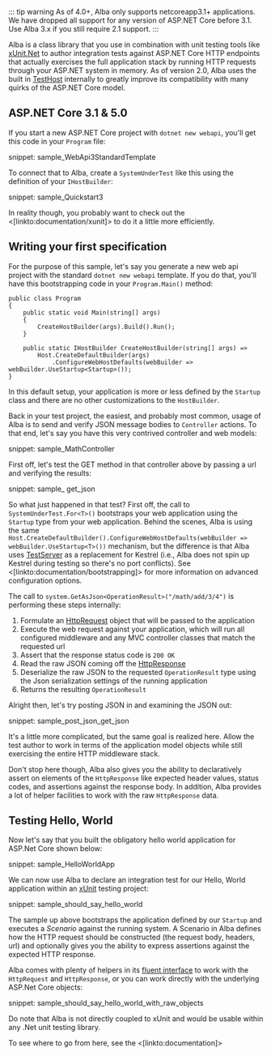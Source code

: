 <!--Title:Getting Started-->
<!--Url:getting_started-->

::: tip warning
As of 4.0+, Alba only supports netcoreapp3.1+ applications. We have dropped all support for any version of ASP.NET Core before 3.1. Use Alba 3.x if you still require 2.1 support.
:::

Alba is a class library that you use in combination with unit testing tools like [xUnit.Net](https://xunit.github.io) to author integration tests
against ASP.NET Core HTTP endpoints that actually exercises the full application stack by running HTTP requests through your ASP.NET system in memory. As of version 2.0, Alba uses the built in [TestHost](https://docs.microsoft.com/en-us/aspnet/core/test/integration-tests?view=aspnetcore-2.2) internally
to greatly improve its compatibility with many quirks of the ASP.NET Core model. 

## ASP.NET Core 3.1 & 5.0

If you start a new ASP.NET Core project with `dotnet new webapi`, you'll get this code in your `Program` file:

snippet: sample_WebApi3StandardTemplate

To connect that to Alba, create a `SystemUnderTest` like this using the definition of your `IHostBuilder`:

snippet: sample_Quickstart3

In reality though, you probably want to check out the <[linkto:documentation/xunit]> to do it a little more efficiently.


## Writing your first specification

For the purpose of this sample, let's say you generate a new web api project with the standard `dotnet new webapi` template. If you do that, you'll have this bootstrapping code in your `Program.Main()` method:

```
public class Program
{
    public static void Main(string[] args)
    {
        CreateHostBuilder(args).Build().Run();
    }

    public static IHostBuilder CreateHostBuilder(string[] args) =>
        Host.CreateDefaultBuilder(args)
            .ConfigureWebHostDefaults(webBuilder => webBuilder.UseStartup<Startup>());
}
```

In this default setup, your application is more or less defined by the `Startup` class and there are no other customizations to the `HostBuilder`. 

Back in your test project, the easiest, and probably most common, usage of Alba is to send and verify JSON message bodies to `Controller` actions. To that end, let's say you have this very contrived controller and web models:

snippet: sample_MathController

First off, let's test the GET method in that controller above by passing a url and verifying the results:

snippet: sample_ get_json

So what just happened in that test? First off, the call to `SystemUnderTest.For<T>()` bootstraps your web application using the `Startup` type from your web application. Behind the scenes, Alba is using the same `Host.CreateDefaultBuilder().ConfigureWebHostDefaults(webBuilder => webBuilder.UseStartup<T>())` mechanism, but the difference is that Alba uses [TestServer](https://docs.microsoft.com/en-us/dotnet/api/microsoft.aspnetcore.testhost.testserver) as a replacement for Kestrel (i.e., Alba does not spin up Kestrel during testing so there's no port conflicts). See <[linkto:documentation/bootstrapping]> for more information on advanced configuration options.

The call to `system.GetAsJson<OperationResult>("/math/add/3/4")` is performing these steps internally:

1. Formulate an [HttpRequest](https://docs.microsoft.com/en-us/dotnet/api/microsoft.aspnetcore.http.httprequest?view=aspnetcore-5.0) object that will be passed to the application
1. Execute the web request against your application, which will run all configured middleware and any MVC controller classes that match the requested url
1. Assert that the response status code is `200 OK`
1. Read the raw JSON coming off the [HttpResponse](https://docs.microsoft.com/en-us/dotnet/api/microsoft.aspnetcore.http.httpresponse?view=aspnetcore-5.0)
1. Deserialize the raw JSON to the requested `OperationResult` type using the Json serialization settings of the running application
1. Returns the resulting `OperationResult`

Alright then, let's try posting JSON in and examining the JSON out:

snippet: sample_post_json_get_json

It's a little more complicated, but the same goal is realized here. Allow the test author to work in terms of the application model objects while still exercising the entire HTTP middleware stack.

Don't stop here though, Alba also gives you the ability to declaratively assert on elements of the `HttpResponse` like expected header values, status codes, and assertions against the response body. In addition, Alba provides a lot of helper facilities to work with the raw `HttpResponse` data.


## Testing Hello, World

Now let's say that you built the obligatory hello world application for ASP.Net Core shown below:

snippet: sample_HelloWorldApp

We can now use Alba to declare an integration test for our Hello, World application within an [xUnit](http://xunit.github.io/)
testing project:

snippet: sample_should_say_hello_world

The sample up above bootstraps the application defined by our `Startup` and executes a *Scenario* against the running system.
A Scenario in Alba defines how the HTTP request should be constructed (the request body, headers, url) and optionally gives you
the ability to express assertions against the expected HTTP response.

Alba comes with plenty of helpers in its [fluent interface](https://www.martinfowler.com/bliki/FluentInterface.html) to work with the `HttpRequest` and `HttpResponse`, or you can work directly with the underlying ASP.Net Core objects:

snippet: sample_should_say_hello_world_with_raw_objects

Do note that Alba is not directly coupled to xUnit and would be usable within any .Net unit testing library.



To see where to go from here, see the <[linkto:documentation]>
